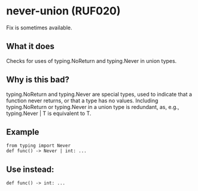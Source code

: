 # never-union (RUF020)
Fix is sometimes available.
## What it does
Checks for uses of typing.NoReturn and typing.Never in union types.
## Why is this bad?
typing.NoReturn and typing.Never are special types, used to indicate
that a function never returns, or that a type has no values.
Including typing.NoReturn or typing.Never in a union type is redundant,
as, e.g., typing.Never | T is equivalent to T.
## Example
```
from typing import Never
def func() -> Never | int: ...
```
## Use instead:
```
def func() -> int: ...
```
